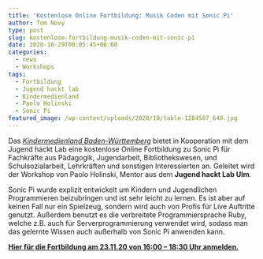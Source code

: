 ```yaml
---
title: 'Kostenlose Online Fortbildung: Musik Coden mit Sonic Pi'
author: Tom Novy
type: post
slug: kostenlose-fortbildung-musik-coden-mit-sonic-pi
date: 2020-10-29T00:05:45+00:00
categories:
  - news
  - Workshops
tags:
  - Fortbildung
  - Jugend hackt lab
  - Kindermedienland
  - Paolo Holinski
  - Sonic Pi
featured_image: /wp-content/uploads/2020/10/table-1284507_640.jpg
---
```


Das _[Kindermedienland Baden-Württemberg](https://www.kindermedienland-bw.de/de/startseite)_ bietet in Kooperation mit dem Jugend hackt Lab eine kostenlose Online Fortbildung zu Sonic Pi für Fachkräfte aus Pädagogik, Jugendarbeit, Bibliothekswesen, und Schulsozialarbeit, Lehrkräften und sonstigen Interessierten an. Geleitet wird der Workshop von Paolo Holinski, Mentor aus dem **Jugend hackt Lab Ulm**.

Sonic Pi wurde explizit entwickelt um Kindern und Jugendlichen Programmieren beizubringen und ist sehr leicht zu lernen. Es ist aber auf keinen Fall nur ein Spielzeug, sondern wird auch von Profis für Live Auftritte genutzt. Außerdem benutzt es die verbreitete Programmiersprache Ruby, welche z.B. auch für Serverprogrammierung verwendet wird, sodass man das gelernte Wissen auch außerhalb von Sonic Pi anwenden kann.

**[Hier für die Fortbildung am 23.11.20 von 16:00 – 18:30 Uhr anmelden.](https://www.hacktothefuture.de/de/startseite/fortbildungen/musik-coden-mit-sonic-pi)**
